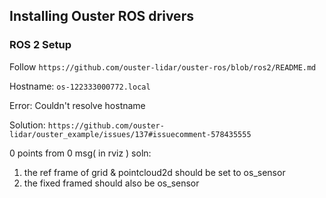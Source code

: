 ## Installing Ouster ROS drivers

### ROS 2 Setup

Follow ``https://github.com/ouster-lidar/ouster-ros/blob/ros2/README.md``

Hostname: ``os-122333000772.local``

Error: Couldn't resolve hostname 

Solution: ``https://github.com/ouster-lidar/ouster_example/issues/137#issuecomment-578435555``


0 points from 0 msg( in rviz ) 
soln: 
1. the ref frame of grid & pointcloud2d should be set to os_sensor  
2. the fixed framed should also be os_sensor
